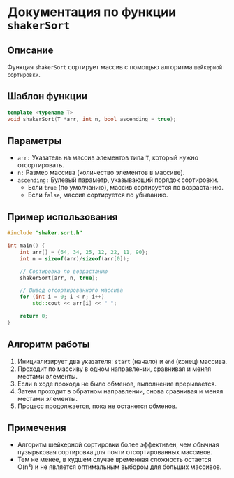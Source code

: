 # Документация по функции `shakerSort`

## Описание

Функция `shakerSort` сортирует массив с помощью алгоритма `шейкерной сортировки`.

## Шаблон функции

```cpp
template <typename T>
void shakerSort(T *arr, int n, bool ascending = true);
```

## Параметры

- `arr:` Указатель на массив элементов типа `T`, который нужно отсортировать.
- `n:` Размер массива (количество элементов в массиве).
- `ascending:` Булевый параметр, указывающий порядок сортировки.
  - Если `true` (по умолчанию), массив сортируется по возрастанию.
  - Если `false`, массив сортируется по убыванию.

## Пример использования

```cpp
#include "shaker.sort.h"

int main() {
    int arr[] = {64, 34, 25, 12, 22, 11, 90};
    int n = sizeof(arr)/sizeof(arr[0]);

    // Сортировка по возрастанию
    shakerSort(arr, n, true);

    // Вывод отсортированного массива
    for (int i = 0; i < n; i++)
        std::cout << arr[i] << " ";

    return 0;
}
```

## Алгоритм работы

1. Инициализирует два указателя: `start` (начало) и `end` (конец) массива.
2. Проходит по массиву в одном направлении, сравнивая и меняя местами элементы.
3. Если в ходе прохода не было обменов, выполнение прерывается.
4. Затем проходит в обратном направлении, снова сравнивая и меняя местами элементы.
5. Процесс продолжается, пока не останется обменов.

## Примечения

- Алгоритм шейкерной сортировки более эффективен, чем обычная пузырьковая сортировка для почти отсортированных массивов.
- Тем не менее, в худшем случае временная сложность остается O(n²) и не является оптимальным выбором для больших массивов.
